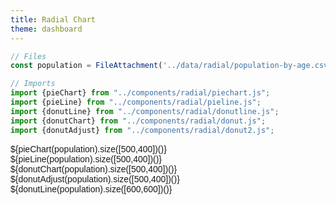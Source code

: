 ```yaml
---
title: Radial Chart
theme: dashboard
---
```


```js
// Files
const population = FileAttachment('../data/radial/population-by-age.csv').csv({"typed":true});
```
```js
// Imports
import {pieChart} from "../components/radial/piechart.js";
import {pieLine} from "../components/radial/pieline.js";
import {donutLine} from "../components/radial/donutline.js";
import {donutChart} from "../components/radial/donut.js";
import {donutAdjust} from "../components/radial/donut2.js";
```
<div class='radialCharts'>
  <div class="card">${pieChart(population).size([500,400])()}</div>
  <div class="card">${pieLine(population).size([500,400])()}</div>
  <div class="card">${donutChart(population).size([500,400])()}</div>
  <div class="card">${donutAdjust(population).size([500,400])()}</div>
  <div class="card">${donutLine(population).size([600,600])()}</div>
</div>

<style>
		.radialCharts{
			font-family: sans-serif;
			display: flex;
			flex-wrap: wrap;
			flex-direction: row;
		}
		.card{
			margin-right: 1em;
			height: fit-content;
		}

</style>
